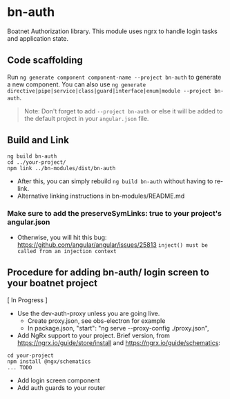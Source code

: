 # bn-auth

Boatnet Authorization library. This module uses ngrx to handle login tasks and application state.

## Code scaffolding

Run `ng generate component component-name --project bn-auth` to generate a new component. You can also use `ng generate directive|pipe|service|class|guard|interface|enum|module --project bn-auth`.
> Note: Don't forget to add `--project bn-auth` or else it will be added to the default project in your `angular.json` file. 

## Build and Link

```
ng build bn-auth
cd ../your-project/
npm link ../bn-modules/dist/bn-auth
```

* After this, you can simply rebuild `ng build bn-auth` without having to re-link.
* Alternative linking instructions in bn-modules/README.md
### Make sure to add the preserveSymLinks: true to your project's angular.json
* Otherwise, you will hit this bug: https://github.com/angular/angular/issues/25813
`inject() must be called from an injection context`

## Procedure for adding bn-auth/ login screen to your boatnet project
[ In Progress ]

* Use the dev-auth-proxy unless you are going live.
  * Create proxy.json, see obs-electron for example
  * In package.json, "start": "ng serve --proxy-config ./proxy.json",
* Add NgRx support to your project. Brief version, from  https://ngrx.io/guide/store/install and https://ngrx.io/guide/schematics:
```
cd your-project
npm install @ngx/schematics
... TODO
```
* Add login screen component
* Add auth guards to your router




